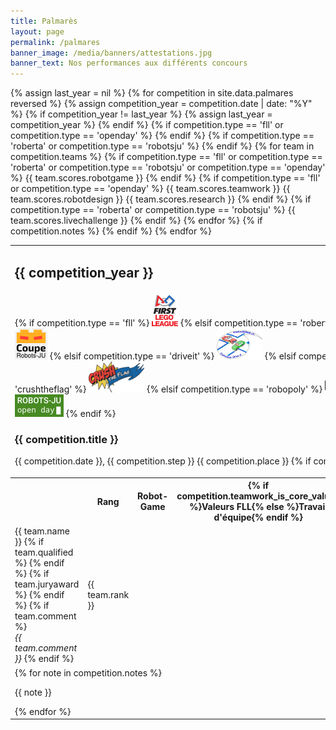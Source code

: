 ```yaml
---
title: Palmarès
layout: page
permalink: /palmares
banner_image: /media/banners/attestations.jpg
banner_text: Nos performances aux différents concours
---
```


<table class="table table-palmares">
    <tbody>
        {% assign last_year = nil %}
        {% for competition in site.data.palmares reversed %}
        {% assign competition_year = competition.date | date: "%Y" %}
        {% if competition_year != last_year %}
        <tr class="year-jump">
            <td colspan="6"><h2 class="side-title">{{ competition_year }}</h2></td>
            {% assign last_year = competition_year %}
        </tr>
        {% endif %}
        <tr class="competion-title type-{{ competition.type }}">
            <td colspan="6">
                {% if competition.type == 'fll' %}
                <a class="logo" href="https://www.first-lego-league.org/"><img src="/media/competitions/fll.png" alt="Logo compétition FIRST LEGO League"></a>
                {% elsif competition.type == 'roberta' %}
                <a class="logo" href="https://sps.epfl.ch/CoupeRoberta"><img src="/media/competitions/roberta.jpg" alt="Logo Coupe Roberta"></a>
                {% elsif competition.type == 'robotsju' %}
                <a class="logo" href="https://coupe.robots-ju.ch/"><img src="/media/competitions/robotsju.png" alt="Logo Coupe Robots-JU"></a>
                {% elsif competition.type == 'driveit' %}
                <span class="logo"><img src="/media/competitions/driveit.png" alt="Logo compétition Drive-it"></span>
                {% elsif competition.type == '24stunden' %}
                <a class="logo" href="https://24h.helveticrobot.ch/"><i class="fa fa-external-link"></i></a>
                {% elsif competition.type == 'crushtheflag' %}
                <a class="logo" href="http://kidslab.education/crush-the-flag/"><img src="/media/competitions/crushtheflag.png" alt="Logo compétition Crush The Flag"></a>
                {% elsif competition.type == 'robopoly' %}
                <a class="logo" href="https://robopoly.epfl.ch/"><img src="/media/competitions/robopoly.png" alt="Logo compétition Robopoly"></a>
                {% elsif competition.type == 'openday' %}
                <span class="logo"><img src="/media/competitions/openday.png" alt="Logo Open Day Robots-JU"></span>
                {% endif %}
                <h3>{{ competition.title }}</h3>
                <p>
                  {{ competition.date }},
                  {{ competition.step }}
                  {{ competition.place }}
                  {% if competition.url %}
                  <a href="{{ competition.url }}" title="Classement sur le site de l'organisateur">Classement détaillé</a>
                  {% endif %}
                </p>
            </td>
        </tr>
        <tr class="competition-headers">
            <th></th>
            <th>Rang</th>
            {% if competition.type == 'fll' or competition.type == 'openday' %}
            <th>Robot-Game</th>
            <th>{% if competition.teamwork_is_core_values %}Valeurs FLL{% else %}Travail d'équipe{% endif %}</th>
            <th>{% if competition.robotdesign_is_extra_challenge %}Extra Challenge{% else %}Design du robot{% endif %}</th>
            <th>Travail de recherche</th>
            {% endif %}
            {% if competition.type == 'roberta' or competition.type == 'robotsju' %}
            <th>Robot-Game</th>
            <th>Live Challenge</th>
            {% endif %}
        </tr>
        {% for team in competition.teams %}
        <tr>
            <td>
                {{ team.name }}
                {% if team.qualified %}
                <i class="fa fa-trophy" title="Équipe qualifiée"></i>
                {% endif %}
                {% if team.juryaward %}
                <i class="fa fa-star" title="Jury Award"></i>
                {% endif %}
                {% if team.comment %}
                <br><em class="text-muted">{{ team.comment }}</em>
                {% endif %}
            </td>
            <td class="standout">{{ team.rank }}</td>
            {% if competition.type == 'fll' or competition.type == 'roberta' or competition.type == 'robotsju' or competition.type == 'openday' %}
            <td{% if team.scores.robotgame <= 4 %} class="standout"{% endif %}>{{ team.scores.robotgame   }}</td>
            {% endif %}
            {% if competition.type == 'fll' or competition.type == 'openday' %}
            <td{% if team.scores.teamwork    == 1 %} class="standout"{% endif %}>{{ team.scores.teamwork    }}</td>
            <td{% if team.scores.robotdesign == 1 %} class="standout"{% endif %}>{{ team.scores.robotdesign }}</td>
            <td{% if team.scores.research    == 1 %} class="standout"{% endif %}>{{ team.scores.research    }}</td>
            {% endif %}
            {% if competition.type == 'roberta' or competition.type == 'robotsju' %}
            <td{% if team.scores.livechallenge == 1 %} class="standout"{% endif %}>{{ team.scores.livechallenge }}</td>
            {% endif %}
        </tr>
        {% endfor %}
        {% if competition.notes %}
        <tr>
            <td colspan="6">
                {% for note in competition.notes %}
                <p class="note">{{ note }}</p>
                {% endfor %}
            </td>
        </tr>
        {% endif %}
        {% endfor %}
    </tbody>
</table>
